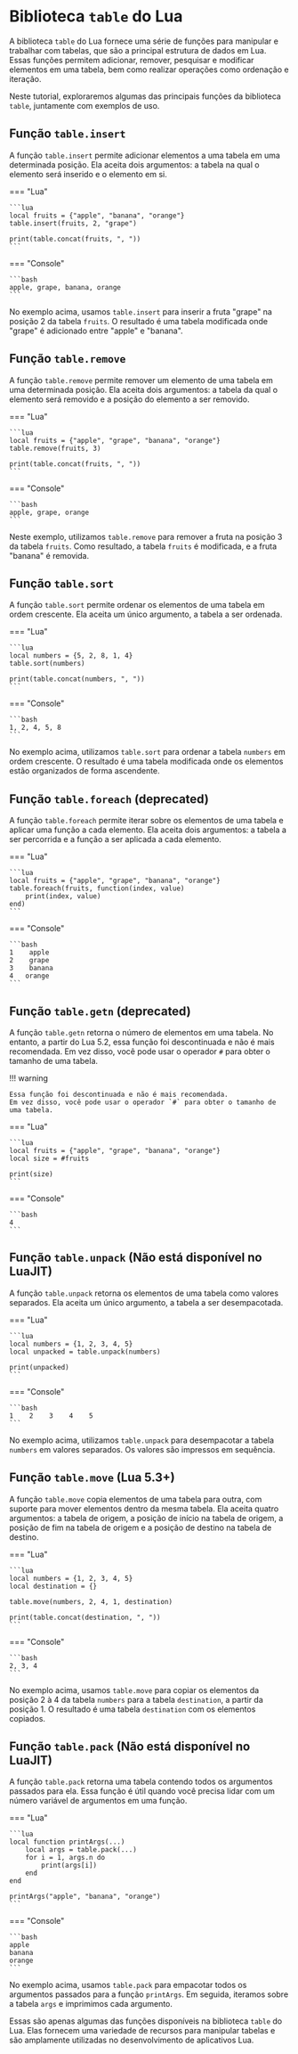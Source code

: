 # Biblioteca `table` do Lua

A biblioteca `table` do Lua fornece uma série de funções para manipular e
trabalhar com tabelas, que são a principal estrutura de dados em Lua.
Essas funções permitem adicionar, remover, pesquisar e modificar elementos em uma tabela, bem como realizar operações como ordenação e iteração.

Neste tutorial, exploraremos algumas das principais funções da biblioteca
`table`, juntamente com exemplos de uso.

## Função `table.insert`

A função `table.insert` permite adicionar elementos a uma tabela em uma
determinada posição. Ela aceita dois argumentos: a
tabela na qual o elemento será inserido e o elemento em si.

=== "Lua"

    ```lua
    local fruits = {"apple", "banana", "orange"}
    table.insert(fruits, 2, "grape")

    print(table.concat(fruits, ", "))
    ```

=== "Console"

    ```bash
    apple, grape, banana, orange
    ```

No exemplo acima, usamos `table.insert` para inserir a fruta "grape" na
posição 2 da tabela `fruits`. O resultado é uma tabela modificada onde
"grape" é adicionado entre "apple" e "banana".

## Função `table.remove`

A função `table.remove` permite remover um elemento de uma tabela em uma
determinada posição. Ela aceita dois argumentos: a tabela da qual o
elemento será removido e a posição do elemento a ser removido.

=== "Lua"

    ```lua
    local fruits = {"apple", "grape", "banana", "orange"}
    table.remove(fruits, 3)

    print(table.concat(fruits, ", "))
    ```

=== "Console"

    ```bash
    apple, grape, orange
    ```

Neste exemplo, utilizamos `table.remove` para remover a fruta na posição 3 da
tabela `fruits`. Como resultado, a tabela `fruits` é modificada, e a fruta
"banana" é removida.

## Função `table.sort`

A função `table.sort` permite ordenar os elementos de uma tabela em ordem
crescente. Ela aceita um único argumento, a tabela a ser ordenada.

=== "Lua"

    ```lua
    local numbers = {5, 2, 8, 1, 4}
    table.sort(numbers)

    print(table.concat(numbers, ", "))
    ```

=== "Console"

    ```bash
    1, 2, 4, 5, 8
    ```

No exemplo acima, utilizamos `table.sort` para ordenar a tabela `numbers` em
ordem crescente. O resultado é uma tabela modificada onde os elementos estão
organizados de forma ascendente.

## Função `table.foreach` (deprecated)

A função `table.foreach` permite iterar sobre os elementos de uma tabela e
aplicar uma função a cada elemento. Ela aceita dois argumentos: a tabela a ser
percorrida e a função a ser aplicada a cada elemento.

=== "Lua"

    ```lua
    local fruits = {"apple", "grape", "banana", "orange"}
    table.foreach(fruits, function(index, value)
        print(index, value)
    end)
    ```

=== "Console"

    ```bash
    1    apple
    2    grape
    3    banana
    4   orange
    ```

## Função `table.getn` (deprecated)

A função `table.getn` retorna o número de elementos em uma tabela.
No entanto, a partir do Lua 5.2, essa função foi descontinuada e
não é mais recomendada. Em vez disso, você pode usar o operador `#`
para obter o tamanho de uma tabela.

!!! warning

    Essa função foi descontinuada e não é mais recomendada.
    Em vez disso, você pode usar o operador `#` para obter o tamanho de
    uma tabela.

=== "Lua"

    ```lua
    local fruits = {"apple", "grape", "banana", "orange"}
    local size = #fruits

    print(size)
    ```

=== "Console"

    ```bash
    4
    ```

## Função `table.unpack` (Não está disponível no LuaJIT)

A função `table.unpack` retorna os elementos de uma tabela como valores
separados. Ela aceita um único argumento, a tabela a ser desempacotada.

=== "Lua"

    ```lua
    local numbers = {1, 2, 3, 4, 5}
    local unpacked = table.unpack(numbers)

    print(unpacked)
    ```

=== "Console"

    ```bash
    1    2    3    4    5
    ```

No exemplo acima, utilizamos `table.unpack` para desempacotar a tabela
`numbers` em valores separados. Os valores são impressos em sequência.

## Função `table.move` (Lua 5.3+)

A função `table.move` copia elementos de uma tabela para outra, com
suporte para mover elementos dentro da mesma tabela. Ela aceita quatro
argumentos: a tabela de origem, a posição de início na tabela de origem,
a posição de fim na tabela de origem e a posição de destino na tabela de
destino.

=== "Lua"

    ```lua
    local numbers = {1, 2, 3, 4, 5}
    local destination = {}

    table.move(numbers, 2, 4, 1, destination)

    print(table.concat(destination, ", "))
    ```

=== "Console"

    ```bash
    2, 3, 4
    ```

No exemplo acima, usamos `table.move` para copiar os elementos da posição
2 à 4 da tabela `numbers` para a tabela `destination`, a partir da posição 1.
O resultado é uma tabela `destination` com os elementos copiados.

## Função `table.pack` (Não está disponível no LuaJIT)

A função `table.pack` retorna uma tabela contendo todos os argumentos
passados para ela. Essa função é útil quando você precisa lidar com um
número variável de argumentos em uma função.

=== "Lua"

    ```lua
    local function printArgs(...)
        local args = table.pack(...)
        for i = 1, args.n do
            print(args[i])
        end
    end

    printArgs("apple", "banana", "orange")
    ```

=== "Console"

    ```bash
    apple
    banana
    orange
    ```

No exemplo acima, usamos `table.pack` para empacotar todos os argumentos
passados para a função `printArgs`. Em seguida, iteramos sobre a tabela
`args` e imprimimos cada argumento.

Essas são apenas algumas das funções disponíveis na biblioteca `table` do
Lua. Elas fornecem uma variedade de recursos para manipular tabelas e são
amplamente utilizadas no desenvolvimento de aplicativos Lua.
